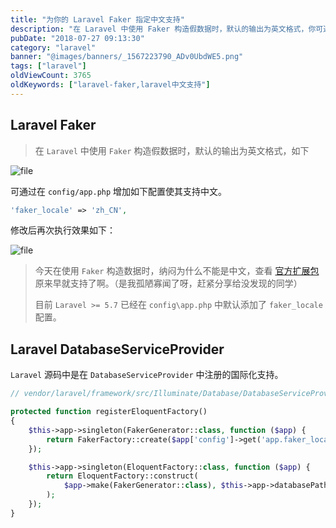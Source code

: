 ```yaml
---
title: "为你的 Laravel Faker 指定中文支持"
description: "在 Laravel 中使用 Faker 构造假数据时，默认的输出为英文格式，你可通过简单的配置，让其支持中文输出"
pubDate: "2018-07-27 09:13:30"
category: "laravel"
banner: "@images/banners/_1567223790_ADv0UbdWE5.png"
tags: ["laravel"]
oldViewCount: 3765
oldKeywords: ["laravel-faker,laravel中文支持"]
---
```


## Laravel Faker

> 在 `Laravel` 中使用 `Faker` 构造假数据时，默认的输出为英文格式，如下

![file](https://images.godruoyi.com/posts/201908/31/_1567223760_pdSKfVH2DK.png)

可通过在 `config/app.php` 增加如下配置使其支持中文。

```php
'faker_locale' => 'zh_CN',
```

修改后再次执行效果如下：

![file](https://images.godruoyi.com/posts/201908/31/_1567223770_zCV5eHOy9L.png)

> 今天在使用 `Faker` 构造数据时，纳闷为什么不能是中文，查看 [官方扩展包](https://github.com/fzaninotto/Faker) 原来早就支持了啊。（是我孤陋寡闻了呀，赶紧分享给没发现的同学）
> 
> 目前 `Laravel >= 5.7` 已经在 `config\app.php` 中默认添加了 `faker_locale` 配置。


## Laravel DatabaseServiceProvider

`Laravel` 源码中是在 `DatabaseServiceProvider` 中注册的国际化支持。

```php
// vendor/laravel/framework/src/Illuminate/Database/DatabaseServiceProvider.php

protected function registerEloquentFactory()
{
    $this->app->singleton(FakerGenerator::class, function ($app) {
        return FakerFactory::create($app['config']->get('app.faker_locale', 'en_US'));
    });

    $this->app->singleton(EloquentFactory::class, function ($app) {
        return EloquentFactory::construct(
            $app->make(FakerGenerator::class), $this->app->databasePath('factories')
        );
    });
}
```
